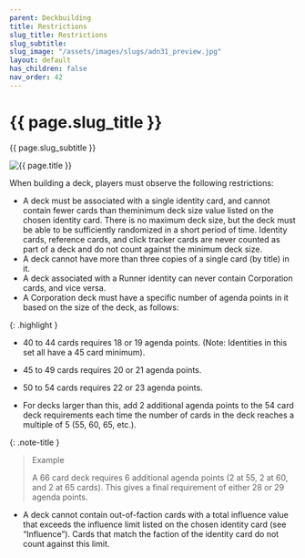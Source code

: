 ```yaml
---
parent: Deckbuilding
title: Restrictions
slug_title: Restrictions
slug_subtitle:
slug_image: "/assets/images/slugs/adn31_preview.jpg"
layout: default
has_children: false
nav_order: 42
---
```

<div class="slug">
    <div class="title-container">
        <h1 class="page-slug_title">{{ page.slug_title }}</h1>
        <p class="page-slug_subtitle">{{ page.slug_subtitle }}</p>
    </div>
    <div class="image-container faded-left">
        <img src="{{ page.slug_image | relative_url }}" alt="{{ page.title }}" />
    </div>
</div>

When building a deck, players must observe the following restrictions:

- A deck must be associated with a single identity card, and cannot contain fewer cards than theminimum deck size value listed on the chosen identity card. There is no maximum deck size, but the deck must be able to be sufficiently randomized in a short period of time. Identity cards, reference
cards, and click tracker cards are never counted as part of a deck and do not count against the minimum deck size.
- A deck cannot have more than three copies of a single card (by title) in it.
- A deck associated with a Runner identity can never contain Corporation cards, and vice versa.
- A Corporation deck must have a specific number of agenda points in it based on the size of the deck, as follows:

{: .highlight }
- 40 to 44 cards requires 18 or 19 agenda points. (Note: Identities in this set all have a 45 card minimum).
- 45 to 49 cards requires 20 or 21 agenda points.
- 50 to 54 cards requires 22 or 23 agenda points.

- For decks larger than this, add 2 additional agenda points to the 54 card deck requirements each time the number of cards in the deck reaches a multiple
of 5 (55, 60, 65, etc.).

{: .note-title }
> Example
>
> A 66 card deck requires 6 additional agenda points (2 at 55, 2 at 60, and 2 at 65 cards). This gives a final requirement of either 28 or 29 agenda points.

- A deck cannot contain out-of-faction cards with a total influence value that exceeds the influence limit listed on the chosen identity card (see “Influence”). Cards that match the faction of the identity card do not count against this limit.
